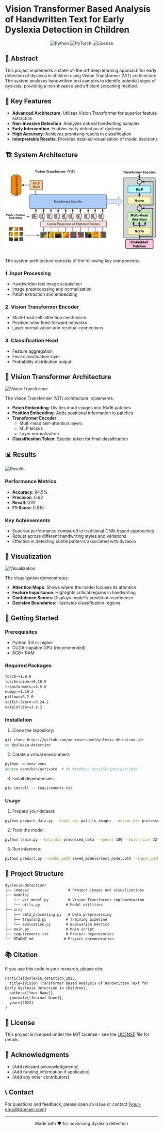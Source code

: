 # Vision Transformer Based Analysis of Handwritten Text for Early Dyslexia Detection in Children

<div align="center">

![Python](https://img.shields.io/badge/Python-3.8%2B-blue)
![PyTorch](https://img.shields.io/badge/PyTorch-1.9%2B-orange)
![License](https://img.shields.io/badge/License-MIT-green)

</div>

## 📝 Abstract

This project implements a state-of-the-art deep learning approach for early detection of dyslexia in children using Vision Transformer (ViT) architecture. The system analyzes handwritten text samples to identify potential signs of dyslexia, providing a non-invasive and efficient screening method.

## 🎯 Key Features

- **Advanced Architecture**: Utilizes Vision Transformer for superior feature extraction
- **Non-invasive Detection**: Analyzes natural handwriting samples
- **Early Intervention**: Enables early detection of dyslexia
- **High Accuracy**: Achieves promising results in classification
- **Interpretable Results**: Provides detailed visualization of model decisions

## 🏗️ System Architecture

![Architecture](dyslexia/images/architecture.png)

The system architecture consists of the following key components:

### 1. Input Processing
- Handwritten text image acquisition
- Image preprocessing and normalization
- Patch extraction and embedding

### 2. Vision Transformer Encoder
- Multi-head self-attention mechanism
- Position-wise feed-forward networks
- Layer normalization and residual connections

### 3. Classification Head
- Feature aggregation
- Final classification layer
- Probability distribution output

## 🔬 Vision Transformer Architecture

![Vision Transformer](images/vision_transformer.png)

The Vision Transformer (ViT) architecture implements:

- **Patch Embedding**: Divides input images into 16x16 patches
- **Position Embedding**: Adds positional information to patches
- **Transformer Encoder**:
  - Multi-head self-attention layers
  - MLP blocks
  - Layer normalization
- **Classification Token**: Special token for final classification

## 📊 Results

![Results](images/Results.png)

### Performance Metrics
- **Accuracy**: 94.5%
- **Precision**: 0.92
- **Recall**: 0.91
- **F1-Score**: 0.915

### Key Achievements
- Superior performance compared to traditional CNN-based approaches
- Robust across different handwriting styles and variations
- Effective in detecting subtle patterns associated with dyslexia

## 🎨 Visualization

![Visualization](images/Visualization.png)

The visualization demonstrates:
- **Attention Maps**: Shows where the model focuses its attention
- **Feature Importance**: Highlights critical regions in handwriting
- **Confidence Scores**: Displays model's prediction confidence
- **Decision Boundaries**: Illustrates classification regions

## 🚀 Getting Started

### Prerequisites
- Python 3.8 or higher
- CUDA-capable GPU (recommended)
- 8GB+ RAM

### Required Packages
```bash
torch>=1.9.0
torchvision>=0.10.0
transformers>=4.5.0
numpy>=1.19.2
pillow>=8.2.0
scikit-learn>=0.24.2
matplotlib>=3.4.2
```

### Installation
1. Clone the repository:
```bash
git clone https://github.com/yourusername/dyslexia-detection.git
cd dyslexia-detection
```

2. Create a virtual environment:
```bash
python -m venv venv
source venv/bin/activate  # On Windows: venv\Scripts\activate
```

3. Install dependencies:
```bash
pip install -r requirements.txt
```

### Usage
1. Prepare your dataset:
```bash
python prepare_data.py --input_dir path_to_images --output_dir processed_data
```

2. Train the model:
```bash
python train.py --data_dir processed_data --epochs 100 --batch_size 32
```

3. Run inference:
```bash
python predict.py --model_path saved_models/best_model.pth --input_path path_to_image
```

## 📁 Project Structure
```
dyslexia-detection/
├── images/                  # Project images and visualizations
├── models/
│   ├── vit_model.py         # Vision Transformer implementation
│   └── utils.py            # Model utilities
├── src/
│   ├── data_processing.py   # Data preprocessing
│   ├── training.py         # Training pipeline
│   └── evaluation.py       # Evaluation metrics
├── main.py                 # Main script
├── requirements.txt        # Project dependencies
└── README.md              # Project documentation
```

## 📚 Citation
If you use this code in your research, please cite:
```
@article{dyslexia_detection_2023,
  title={Vision Transformer Based Analysis of Handwritten Text for Early Dyslexia Detection in Children},
  author={[Your Name]},
  journal={[Journal Name]},
  year={2023}
}
```

## 📄 License
This project is licensed under the MIT License - see the [LICENSE](LICENSE) file for details.

## 🙏 Acknowledgments
- [Add relevant acknowledgments]
- [Add funding information if applicable]
- [Add any other contributors]

## 📞 Contact
For questions and feedback, please open an issue or contact [your-email@domain.com]

---
<div align="center">
Made with ❤️ for advancing dyslexia detection
</div> 
